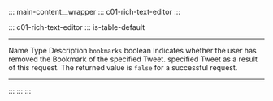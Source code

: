 ::: main-content__wrapper
::: c01-rich-text-editor
:::

::: c01-rich-text-editor
::: is-table-default
  --------------- --------- ------------------------------------------------------------------------------------------------------------------------------------------------------------------------------------
  Name            Type      Description
  ` bookmarks `   boolean   Indicates whether the user has removed the Bookmark of the specified Tweet. specified Tweet as a result of this request. The returned value is ` false ` for a successful request.
  --------------- --------- ------------------------------------------------------------------------------------------------------------------------------------------------------------------------------------
:::
:::
:::
